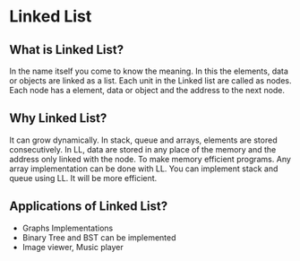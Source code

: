 # Linked List
## What is Linked List?
In the name itself you come to know the meaning. In this the elements, data or objects are linked as a list. Each unit in the Linked list are called as nodes. Each node has a element, data or object and the address to the next node.
## Why Linked List?
It can grow dynamically. In stack, queue and arrays, elements are stored consecutively. In LL, data are stored in any place of the memory and the address only linked with the node. To make memory efficient programs. Any array implementation can be done with LL. You can implement stack and queue using LL. It will be more  efficient.
## Applications of Linked List?
- Graphs Implementations
- Binary Tree and BST can be implemented
- Image viewer, Music player

